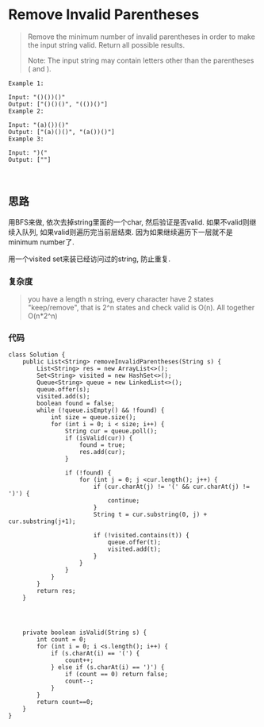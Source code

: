 # Remove Invalid Parentheses
> Remove the minimum number of invalid parentheses in order to make the input string valid. Return all possible results.
> 
> Note: The input string may contain letters other than the parentheses ( and ).

	Example 1:
	
	Input: "()())()"
	Output: ["()()()", "(())()"]
	Example 2:
	
	Input: "(a)())()"
	Output: ["(a)()()", "(a())()"]
	Example 3:
	
	Input: ")("
	Output: [""]


​	
## 思路
用BFS来做, 依次去掉string里面的一个char, 然后验证是否valid. 如果不valid则继续入队列, 如果valid则遍历完当前层结束. 因为如果继续遍历下一层就不是minimum number了. 

用一个visited set来装已经访问过的string, 防止重复.

### 复杂度
> you have a length n string, every character have 2 states "keep/remove", that is 2^n states and check valid is O(n). All together O(n*2^n)

### 代码

```
class Solution {
    public List<String> removeInvalidParentheses(String s) {
        List<String> res = new ArrayList<>();
        Set<String> visited = new HashSet<>();
        Queue<String> queue = new LinkedList<>();
        queue.offer(s);
        visited.add(s);
        boolean found = false;
        while (!queue.isEmpty() && !found) {
            int size = queue.size();
            for (int i = 0; i < size; i++) {
                String cur = queue.poll();
                if (isValid(cur)) {
                    found = true;
                    res.add(cur);
                }
                
                if (!found) {
                    for (int j = 0; j <cur.length(); j++) {
                        if (cur.charAt(j) != '(' && cur.charAt(j) != ')') {
                            continue;
                        }
                        String t = cur.substring(0, j) + cur.substring(j+1);
                        
                        if (!visited.contains(t)) {
                            queue.offer(t);
                            visited.add(t);
                        }
                    }
                }
            }
        }
        return res;
    }
    
    
    
    
    private boolean isValid(String s) {
        int count = 0;
        for (int i = 0; i <s.length(); i++) {
            if (s.charAt(i) == '(') {
                count++;
            } else if (s.charAt(i) == ')') {
                if (count == 0) return false;
                count--;
            }
        }
        return count==0;
    }
}

```